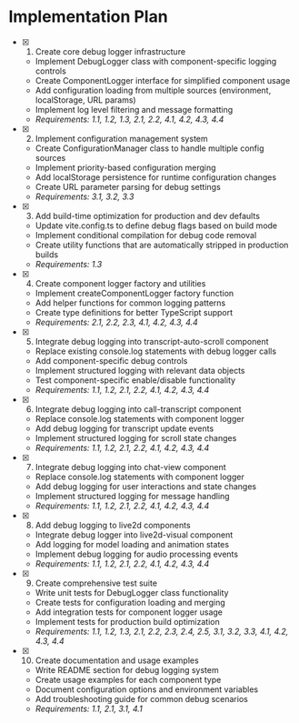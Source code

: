 # Implementation Plan

- [x] 1. Create core debug logger infrastructure
  - Implement DebugLogger class with component-specific logging controls
  - Create ComponentLogger interface for simplified component usage
  - Add configuration loading from multiple sources (environment, localStorage, URL params)
  - Implement log level filtering and message formatting
  - _Requirements: 1.1, 1.2, 1.3, 2.1, 2.2, 4.1, 4.2, 4.3, 4.4_

- [x] 2. Implement configuration management system
  - Create ConfigurationManager class to handle multiple config sources
  - Implement priority-based configuration merging
  - Add localStorage persistence for runtime configuration changes
  - Create URL parameter parsing for debug settings
  - _Requirements: 3.1, 3.2, 3.3_

- [x] 3. Add build-time optimization for production and dev defaults
  - Update vite.config.ts to define debug flags based on build mode
  - Implement conditional compilation for debug code removal
  - Create utility functions that are automatically stripped in production builds
  - _Requirements: 1.3_

- [x] 4. Create component logger factory and utilities
  - Implement createComponentLogger factory function
  - Add helper functions for common logging patterns
  - Create type definitions for better TypeScript support
  - _Requirements: 2.1, 2.2, 2.3, 4.1, 4.2, 4.3, 4.4_

- [x] 5. Integrate debug logging into transcript-auto-scroll component
  - Replace existing console.log statements with debug logger calls
  - Add component-specific debug controls
  - Implement structured logging with relevant data objects
  - Test component-specific enable/disable functionality
  - _Requirements: 1.1, 1.2, 2.1, 2.2, 4.1, 4.2, 4.3, 4.4_

- [x] 6. Integrate debug logging into call-transcript component
  - Replace console.log statements with component logger
  - Add debug logging for transcript update events
  - Implement structured logging for scroll state changes
  - _Requirements: 1.1, 1.2, 2.1, 2.2, 4.1, 4.2, 4.3, 4.4_

- [x] 7. Integrate debug logging into chat-view component
  - Replace console.log statements with component logger
  - Add debug logging for user interactions and state changes
  - Implement structured logging for message handling
  - _Requirements: 1.1, 1.2, 2.1, 2.2, 4.1, 4.2, 4.3, 4.4_

- [x] 8. Add debug logging to live2d components
  - Integrate debug logger into live2d-visual component
  - Add logging for model loading and animation states
  - Implement debug logging for audio processing events
  - _Requirements: 1.1, 1.2, 2.1, 2.2, 4.1, 4.2, 4.3, 4.4_

- [x] 9. Create comprehensive test suite
  - Write unit tests for DebugLogger class functionality
  - Create tests for configuration loading and merging
  - Add integration tests for component logger usage
  - Implement tests for production build optimization
  - _Requirements: 1.1, 1.2, 1.3, 2.1, 2.2, 2.3, 2.4, 2.5, 3.1, 3.2, 3.3, 4.1, 4.2, 4.3, 4.4_

- [x] 10. Create documentation and usage examples
  - Write README section for debug logging system
  - Create usage examples for each component type
  - Document configuration options and environment variables
  - Add troubleshooting guide for common debug scenarios
  - _Requirements: 1.1, 2.1, 3.1, 4.1_